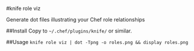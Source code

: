 #knife role viz

Generate dot files illustrating your Chef role relationships

##Install
Copy to `~/.chef/plugins/knife/` or similar.

##Usage
`knife role viz | dot -Tpng -o roles.png && display roles.png`

